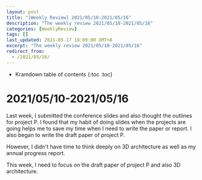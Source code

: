 ```yaml
---
layout: post
title: "[Weekly Review] 2021/05/10-2021/05/16"
description: "The weekly review 2021/05/10-2021/05/16"
categories: [WeeklyReview]
tags: []
last_updated: 2021-05-17 18:09:00 GMT+8
excerpt: "The weekly review 2021/05/10-2021/05/16"
redirect_from:
  - /2021/05/16/
---
```


* Kramdown table of contents
{:toc .toc}
# 2021/05/10-2021/05/16

Last week, I submitted the conference slides and also thought the outlines for project P. I found that my habit of doing slides when the projects are going helps me to save my time when I need to write the paper or report. I also began to write the draft paper of project P.

However, I didn't have time to think deeply on 3D architecture as well as my annual progress report.

This week, I need to focus on the draft paper of project P and also 3D architecture.